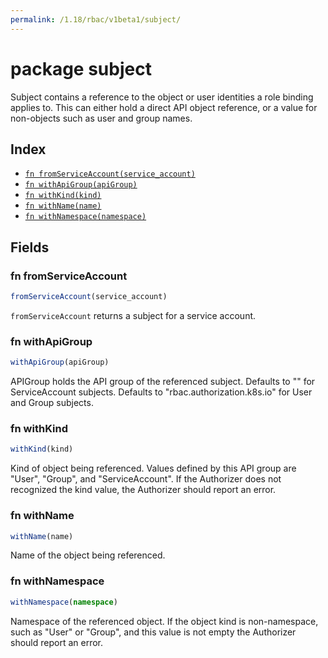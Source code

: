 ```yaml
---
permalink: /1.18/rbac/v1beta1/subject/
---
```


# package subject

Subject contains a reference to the object or user identities a role binding applies to.  This can either hold a direct API object reference, or a value for non-objects such as user and group names.

## Index

* [`fn fromServiceAccount(service_account)`](#fn-fromserviceaccount)
* [`fn withApiGroup(apiGroup)`](#fn-withapigroup)
* [`fn withKind(kind)`](#fn-withkind)
* [`fn withName(name)`](#fn-withname)
* [`fn withNamespace(namespace)`](#fn-withnamespace)

## Fields

### fn fromServiceAccount

```ts
fromServiceAccount(service_account)
```

`fromServiceAccount` returns a subject for a service account.

### fn withApiGroup

```ts
withApiGroup(apiGroup)
```

APIGroup holds the API group of the referenced subject. Defaults to "" for ServiceAccount subjects. Defaults to "rbac.authorization.k8s.io" for User and Group subjects.

### fn withKind

```ts
withKind(kind)
```

Kind of object being referenced. Values defined by this API group are "User", "Group", and "ServiceAccount". If the Authorizer does not recognized the kind value, the Authorizer should report an error.

### fn withName

```ts
withName(name)
```

Name of the object being referenced.

### fn withNamespace

```ts
withNamespace(namespace)
```

Namespace of the referenced object.  If the object kind is non-namespace, such as "User" or "Group", and this value is not empty the Authorizer should report an error.